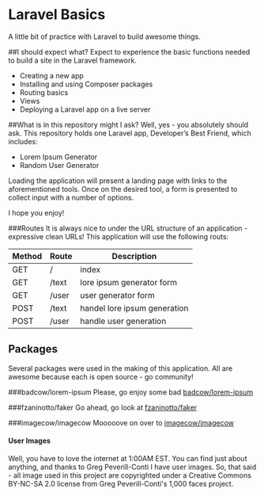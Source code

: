 # Laravel Basics
A little bit of practice with Laravel to build awesome things.

##I should expect what?
Expect to experience the basic functions needed to build a site in the Laravel framework.

* Creating a new app
* Installing and using Composer packages
* Routing basics
* Views
* Deploying a Laravel app on a live server

##What is in this repository might I ask?
Well, yes - you absolutely should ask. This repository holds one Laravel app, Developer’s Best Friend, which includes:
* Lorem Ipsum Generator
* Random User Generator

Loading the application will present a landing page with links to the aforementioned tools. Once on the desired tool, a form is presented to collect input with a number of options.

I hope you enjoy!

###Routes
It is always nice to under the URL structure of an application - expressive clean URLs! This application will use the following routs:

| Method  | Route | Description                  |
|-------- | ----- | ---------------------------- |
| GET     | /     | index						 |
| GET     | /text | lore ipsum generator form    |
| GET     | /user | user generator form          |
| POST    | /text | handel lore ipsum generation |
| POST    | /user | handle user generation       |

## Packages
Several packages were used in the making of this application. All are awesome because each is open source - go community!

###badcow/lorem-ipsum
Please, go enjoy some bad [badcow/lorem-ipsum](https://packagist.org/packages/badcow/lorem-ipsum)

###fzaninotto/faker
Go ahead, go look at [fzaninotto/faker](https://packagist.org/packages/fzaninotto/faker) 

###imagecow/imagecow
Mooooove on over to [imagecow/imagecow](https://packagist.org/packages/imagecow/imagecow) 

#### User Images
Well, you have to love the internet at 1:00AM EST. You can find just about anything, and thanks to Greg Peverill-Conti I have user images. So, that said - all image used in this project are copyrighted under a Creative Commons BY-NC-SA 2.0 license from Greg Peverill-Conti's 1,000 faces project.